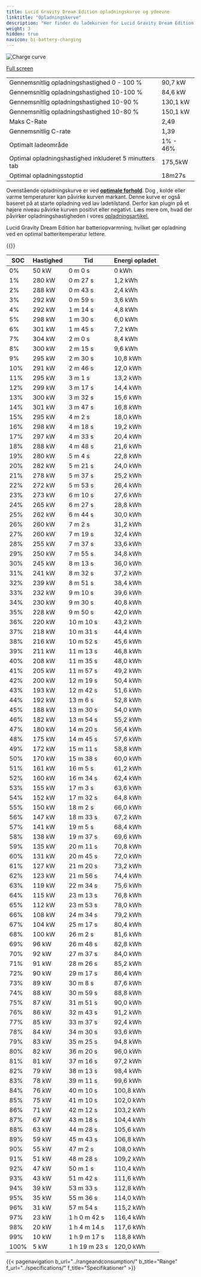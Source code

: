 ```yaml
---
title: Lucid Gravity Dream Edition opladningskurve og ydeevne
linktitle: "Opladningskurve"
description: "Her finder du ladekurven for Lucid Gravity Dream Edition."
weight: 3
hidden: true
navicon: bi-battery-charging
---
```

<!-- markdownlint-disable MD033 -->
<img src="/images/models/lucid/gravity/gravity_dream_edition/chargingcurve.svg" alt="Charge curve" class="img-fluid">

[Full screen](/images/models/lucid/gravity/gravity_dream_edition/chargingcurve.svg)


<table class="table table-striped border">
<tbody>
<tr>
<td>Gennemsnitlig opladningshastighed 0 - 100 %</td><td>90,7 kW</td>
</tr>
<tr>
<td>Gennemsnitlig opladningshastighed 10-100 %</td><td>84,6 kW</td>
</tr>
<tr>
<td>Gennemsnitlig opladningshastighed 10-90 %</td><td>130,1 kW</td>
</tr>
<tr>
<td>Gennemsnitlig opladningshastighed 10-80 %</td><td>150,1 kW</td>
</tr>
<tr>
<td>Maks C-Rate</td><td>2,49</td>
</tr>
<tr>
<td>Gennemsnitlig C-rate</td><td>1,39</td>
</tr>
<tr>
<td>Optimalt ladeområde</td><td>1% - 46%</td>
</tr>
<tr>
<td>Optimal opladningshastighed inkluderet 5 minutters tab</td><td>175,5kW</td>
</tr>
<tr>
<td>Optimal opladningsstoptid</td><td>18m27s</td>
</tr>
</tbody>
</table>


Ovenstående opladningskurve er ved **[optimale forhold](../../../../../technology/battery/charging/#temperatur)**. Dog , kolde eller varme temperaturer kan påvirke kurven markant. Denne kurve er også baseret på at starte opladning ved lav ladetilstand. Derfor kan plugin på et højere niveau påvirke kurven positivt eller negativt. Læs mere om, hvad der påvirker opladningshastigheden i vores [opladningsartikel.](../../../../../technology/battery/charging/)


Lucid Gravity Dream Edition har batteriopvarmning, hvilket gør opladning ved en optimal batteritemperatur lettere.


{{<evkxdisplayaddarticle />}}
<table class="table table-striped border">
<thead>
<tr><th>SOC</th><th>Hastighed</th><th>Tid</th><th>Energi opladet</th></tr>
</thead>
<tbody>
<tr>
<td>0%</td><td>50 kW</td><td> 0 m 0 s </td><td>0 kWh </td>
</tr>
<tr>
<td>1%</td><td>280 kW</td><td> 0 m 27 s </td><td>1,2 kWh </td>
</tr>
<tr>
<td>2%</td><td>288 kW</td><td> 0 m 43 s </td><td>2,4 kWh </td>
</tr>
<tr>
<td>3%</td><td>292 kW</td><td> 0 m 59 s </td><td>3,6 kWh </td>
</tr>
<tr>
<td>4%</td><td>292 kW</td><td> 1 m 14 s </td><td>4,8 kWh </td>
</tr>
<tr>
<td>5%</td><td>298 kW</td><td> 1 m 30 s </td><td>6,0 kWh </td>
</tr>
<tr>
<td>6%</td><td>301 kW</td><td> 1 m 45 s </td><td>7,2 kWh </td>
</tr>
<tr>
<td>7%</td><td>304 kW</td><td> 2 m 0 s </td><td>8,4 kWh </td>
</tr>
<tr>
<td>8%</td><td>300 kW</td><td> 2 m 15 s </td><td>9,6 kWh </td>
</tr>
<tr>
<td>9%</td><td>295 kW</td><td> 2 m 30 s </td><td>10,8 kWh </td>
</tr>
<tr>
<td>10%</td><td>291 kW</td><td> 2 m 46 s </td><td>12,0 kWh </td>
</tr>
<tr>
<td>11%</td><td>295 kW</td><td> 3 m 1 s </td><td>13,2 kWh </td>
</tr>
<tr>
<td>12%</td><td>299 kW</td><td> 3 m 17 s </td><td>14,4 kWh </td>
</tr>
<tr>
<td>13%</td><td>300 kW</td><td> 3 m 32 s </td><td>15,6 kWh </td>
</tr>
<tr>
<td>14%</td><td>301 kW</td><td> 3 m 47 s </td><td>16,8 kWh </td>
</tr>
<tr>
<td>15%</td><td>295 kW</td><td> 4 m 2 s </td><td>18,0 kWh </td>
</tr>
<tr>
<td>16%</td><td>298 kW</td><td> 4 m 18 s </td><td>19,2 kWh </td>
</tr>
<tr>
<td>17%</td><td>297 kW</td><td> 4 m 33 s </td><td>20,4 kWh </td>
</tr>
<tr>
<td>18%</td><td>288 kW</td><td> 4 m 48 s </td><td>21,6 kWh </td>
</tr>
<tr>
<td>19%</td><td>280 kW</td><td> 5 m 4 s </td><td>22,8 kWh </td>
</tr>
<tr>
<td>20%</td><td>282 kW</td><td> 5 m 21 s </td><td>24,0 kWh </td>
</tr>
<tr>
<td>21%</td><td>278 kW</td><td> 5 m 37 s </td><td>25,2 kWh </td>
</tr>
<tr>
<td>22%</td><td>272 kW</td><td> 5 m 53 s </td><td>26,4 kWh </td>
</tr>
<tr>
<td>23%</td><td>273 kW</td><td> 6 m 10 s </td><td>27,6 kWh </td>
</tr>
<tr>
<td>24%</td><td>265 kW</td><td> 6 m 27 s </td><td>28,8 kWh </td>
</tr>
<tr>
<td>25%</td><td>262 kW</td><td> 6 m 44 s </td><td>30,0 kWh </td>
</tr>
<tr>
<td>26%</td><td>260 kW</td><td> 7 m 2 s </td><td>31,2 kWh </td>
</tr>
<tr>
<td>27%</td><td>260 kW</td><td> 7 m 19 s </td><td>32,4 kWh </td>
</tr>
<tr>
<td>28%</td><td>255 kW</td><td> 7 m 37 s </td><td>33,6 kWh </td>
</tr>
<tr>
<td>29%</td><td>250 kW</td><td> 7 m 55 s </td><td>34,8 kWh </td>
</tr>
<tr>
<td>30%</td><td>245 kW</td><td> 8 m 13 s </td><td>36,0 kWh </td>
</tr>
<tr>
<td>31%</td><td>241 kW</td><td> 8 m 32 s </td><td>37,2 kWh </td>
</tr>
<tr>
<td>32%</td><td>239 kW</td><td> 8 m 51 s </td><td>38,4 kWh </td>
</tr>
<tr>
<td>33%</td><td>232 kW</td><td> 9 m 10 s </td><td>39,6 kWh </td>
</tr>
<tr>
<td>34%</td><td>230 kW</td><td> 9 m 30 s </td><td>40,8 kWh </td>
</tr>
<tr>
<td>35%</td><td>228 kW</td><td> 9 m 50 s </td><td>42,0 kWh </td>
</tr>
<tr>
<td>36%</td><td>220 kW</td><td> 10 m 10 s </td><td>43,2 kWh </td>
</tr>
<tr>
<td>37%</td><td>218 kW</td><td> 10 m 31 s </td><td>44,4 kWh </td>
</tr>
<tr>
<td>38%</td><td>216 kW</td><td> 10 m 52 s </td><td>45,6 kWh </td>
</tr>
<tr>
<td>39%</td><td>211 kW</td><td> 11 m 13 s </td><td>46,8 kWh </td>
</tr>
<tr>
<td>40%</td><td>208 kW</td><td> 11 m 35 s </td><td>48,0 kWh </td>
</tr>
<tr>
<td>41%</td><td>205 kW</td><td> 11 m 57 s </td><td>49,2 kWh </td>
</tr>
<tr>
<td>42%</td><td>200 kW</td><td> 12 m 19 s </td><td>50,4 kWh </td>
</tr>
<tr>
<td>43%</td><td>193 kW</td><td> 12 m 42 s </td><td>51,6 kWh </td>
</tr>
<tr>
<td>44%</td><td>192 kW</td><td> 13 m 6 s </td><td>52,8 kWh </td>
</tr>
<tr>
<td>45%</td><td>188 kW</td><td> 13 m 30 s </td><td>54,0 kWh </td>
</tr>
<tr>
<td>46%</td><td>182 kW</td><td> 13 m 54 s </td><td>55,2 kWh </td>
</tr>
<tr>
<td>47%</td><td>180 kW</td><td> 14 m 20 s </td><td>56,4 kWh </td>
</tr>
<tr>
<td>48%</td><td>175 kW</td><td> 14 m 45 s </td><td>57,6 kWh </td>
</tr>
<tr>
<td>49%</td><td>172 kW</td><td> 15 m 11 s </td><td>58,8 kWh </td>
</tr>
<tr>
<td>50%</td><td>170 kW</td><td> 15 m 38 s </td><td>60,0 kWh </td>
</tr>
<tr>
<td>51%</td><td>161 kW</td><td> 16 m 5 s </td><td>61,2 kWh </td>
</tr>
<tr>
<td>52%</td><td>160 kW</td><td> 16 m 34 s </td><td>62,4 kWh </td>
</tr>
<tr>
<td>53%</td><td>155 kW</td><td> 17 m 3 s </td><td>63,6 kWh </td>
</tr>
<tr>
<td>54%</td><td>152 kW</td><td> 17 m 32 s </td><td>64,8 kWh </td>
</tr>
<tr>
<td>55%</td><td>150 kW</td><td> 18 m 2 s </td><td>66,0 kWh </td>
</tr>
<tr>
<td>56%</td><td>147 kW</td><td> 18 m 33 s </td><td>67,2 kWh </td>
</tr>
<tr>
<td>57%</td><td>141 kW</td><td> 19 m 5 s </td><td>68,4 kWh </td>
</tr>
<tr>
<td>58%</td><td>138 kW</td><td> 19 m 37 s </td><td>69,6 kWh </td>
</tr>
<tr>
<td>59%</td><td>135 kW</td><td> 20 m 11 s </td><td>70,8 kWh </td>
</tr>
<tr>
<td>60%</td><td>131 kW</td><td> 20 m 45 s </td><td>72,0 kWh </td>
</tr>
<tr>
<td>61%</td><td>127 kW</td><td> 21 m 20 s </td><td>73,2 kWh </td>
</tr>
<tr>
<td>62%</td><td>123 kW</td><td> 21 m 56 s </td><td>74,4 kWh </td>
</tr>
<tr>
<td>63%</td><td>119 kW</td><td> 22 m 34 s </td><td>75,6 kWh </td>
</tr>
<tr>
<td>64%</td><td>115 kW</td><td> 23 m 13 s </td><td>76,8 kWh </td>
</tr>
<tr>
<td>65%</td><td>112 kW</td><td> 23 m 53 s </td><td>78,0 kWh </td>
</tr>
<tr>
<td>66%</td><td>108 kW</td><td> 24 m 34 s </td><td>79,2 kWh </td>
</tr>
<tr>
<td>67%</td><td>104 kW</td><td> 25 m 17 s </td><td>80,4 kWh </td>
</tr>
<tr>
<td>68%</td><td>100 kW</td><td> 26 m 2 s </td><td>81,6 kWh </td>
</tr>
<tr>
<td>69%</td><td>96 kW</td><td> 26 m 48 s </td><td>82,8 kWh </td>
</tr>
<tr>
<td>70%</td><td>92 kW</td><td> 27 m 37 s </td><td>84,0 kWh </td>
</tr>
<tr>
<td>71%</td><td>91 kW</td><td> 28 m 26 s </td><td>85,2 kWh </td>
</tr>
<tr>
<td>72%</td><td>90 kW</td><td> 29 m 17 s </td><td>86,4 kWh </td>
</tr>
<tr>
<td>73%</td><td>89 kW</td><td> 30 m 8 s </td><td>87,6 kWh </td>
</tr>
<tr>
<td>74%</td><td>88 kW</td><td> 30 m 59 s </td><td>88,8 kWh </td>
</tr>
<tr>
<td>75%</td><td>87 kW</td><td> 31 m 51 s </td><td>90,0 kWh </td>
</tr>
<tr>
<td>76%</td><td>86 kW</td><td> 32 m 43 s </td><td>91,2 kWh </td>
</tr>
<tr>
<td>77%</td><td>85 kW</td><td> 33 m 37 s </td><td>92,4 kWh </td>
</tr>
<tr>
<td>78%</td><td>84 kW</td><td> 34 m 30 s </td><td>93,6 kWh </td>
</tr>
<tr>
<td>79%</td><td>83 kW</td><td> 35 m 25 s </td><td>94,8 kWh </td>
</tr>
<tr>
<td>80%</td><td>82 kW</td><td> 36 m 20 s </td><td>96,0 kWh </td>
</tr>
<tr>
<td>81%</td><td>81 kW</td><td> 37 m 16 s </td><td>97,2 kWh </td>
</tr>
<tr>
<td>82%</td><td>79 kW</td><td> 38 m 13 s </td><td>98,4 kWh </td>
</tr>
<tr>
<td>83%</td><td>78 kW</td><td> 39 m 11 s </td><td>99,6 kWh </td>
</tr>
<tr>
<td>84%</td><td>76 kW</td><td> 40 m 10 s </td><td>100,8 kWh </td>
</tr>
<tr>
<td>85%</td><td>75 kW</td><td> 41 m 10 s </td><td>102,0 kWh </td>
</tr>
<tr>
<td>86%</td><td>71 kW</td><td> 42 m 12 s </td><td>103,2 kWh </td>
</tr>
<tr>
<td>87%</td><td>67 kW</td><td> 43 m 18 s </td><td>104,4 kWh </td>
</tr>
<tr>
<td>88%</td><td>63 kW</td><td> 44 m 28 s </td><td>105,6 kWh </td>
</tr>
<tr>
<td>89%</td><td>59 kW</td><td> 45 m 43 s </td><td>106,8 kWh </td>
</tr>
<tr>
<td>90%</td><td>55 kW</td><td> 47 m 2 s </td><td>108,0 kWh </td>
</tr>
<tr>
<td>91%</td><td>51 kW</td><td> 48 m 28 s </td><td>109,2 kWh </td>
</tr>
<tr>
<td>92%</td><td>47 kW</td><td> 50 m 1 s </td><td>110,4 kWh </td>
</tr>
<tr>
<td>93%</td><td>43 kW</td><td> 51 m 42 s </td><td>111,6 kWh </td>
</tr>
<tr>
<td>94%</td><td>39 kW</td><td> 53 m 33 s </td><td>112,8 kWh </td>
</tr>
<tr>
<td>95%</td><td>35 kW</td><td> 55 m 36 s </td><td>114,0 kWh </td>
</tr>
<tr>
<td>96%</td><td>31 kW</td><td> 57 m 54 s </td><td>115,2 kWh </td>
</tr>
<tr>
<td>97%</td><td>23 kW</td><td>1 h 0 m 42 s </td><td>116,4 kWh </td>
</tr>
<tr>
<td>98%</td><td>20 kW</td><td>1 h 4 m 14 s </td><td>117,6 kWh </td>
</tr>
<tr>
<td>99%</td><td>10 kW</td><td>1 h 9 m 17 s </td><td>118,8 kWh </td>
</tr>
<tr>
<td>100%</td><td>5 kW</td><td>1 h 19 m 23 s </td><td>120,0 kWh </td>
</tr>
</tbody>
</table>


{{< pagenavigation b_url="../rangeandconsumption/" b_title="Range" f_url="../specifications/" f_title="Specifikationer" >}}
